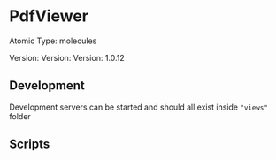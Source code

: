 # PdfViewer

Atomic Type: molecules

Version: Version: Version: 1.0.12




## Development

Development servers can be started and should all exist inside `"views"` folder

## Scripts
